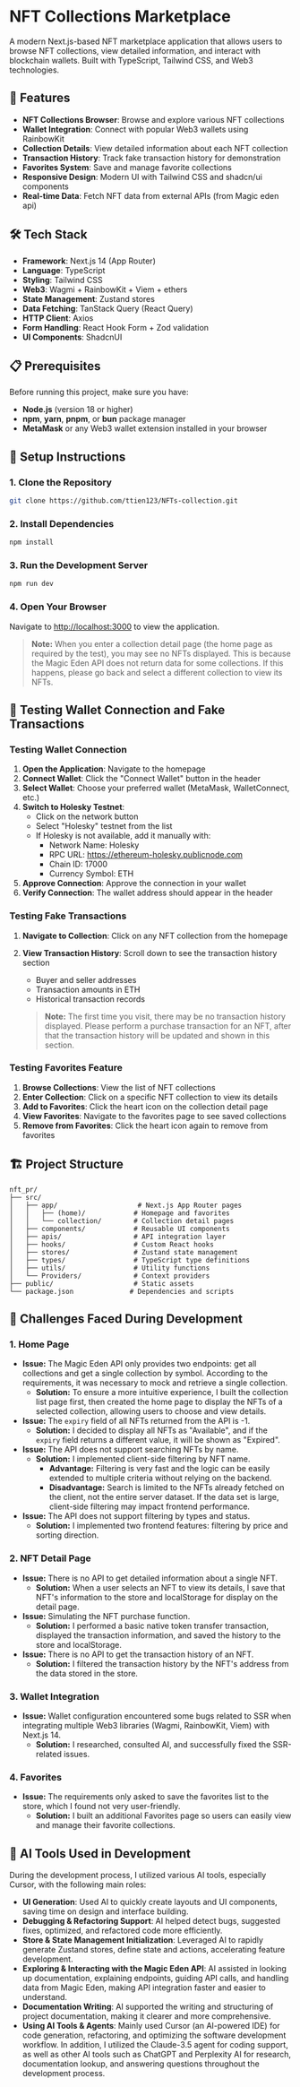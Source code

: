 # NFT Collections Marketplace

A modern Next.js-based NFT marketplace application that allows users to browse NFT collections, view detailed information, and interact with blockchain wallets. Built with TypeScript, Tailwind CSS, and Web3 technologies.

## 🚀 Features

- **NFT Collections Browser**: Browse and explore various NFT collections
- **Wallet Integration**: Connect with popular Web3 wallets using RainbowKit
- **Collection Details**: View detailed information about each NFT collection
- **Transaction History**: Track fake transaction history for demonstration
- **Favorites System**: Save and manage favorite collections
- **Responsive Design**: Modern UI with Tailwind CSS and shadcn/ui components
- **Real-time Data**: Fetch NFT data from external APIs (from Magic eden api)

## 🛠️ Tech Stack

- **Framework**: Next.js 14 (App Router)
- **Language**: TypeScript
- **Styling**: Tailwind CSS
- **Web3**: Wagmi + RainbowKit + Viem + ethers
- **State Management**: Zustand stores
- **Data Fetching**: TanStack Query (React Query)
- **HTTP Client**: Axios
- **Form Handling**: React Hook Form + Zod validation
- **UI Components**: ShadcnUI

## 📋 Prerequisites

Before running this project, make sure you have:

- **Node.js** (version 18 or higher)
- **npm**, **yarn**, **pnpm**, or **bun** package manager
- **MetaMask** or any Web3 wallet extension installed in your browser

## 🚀 Setup Instructions

### 1. Clone the Repository

```bash
git clone https://github.com/ttien123/NFTs-collection.git
```

### 2. Install Dependencies

```bash
npm install

```

### 3. Run the Development Server

```bash
npm run dev
```

### 4. Open Your Browser

Navigate to [http://localhost:3000](http://localhost:3000) to view the application.

> **Note:** When you enter a collection detail page (the home page as required by the test), you may see no NFTs displayed. This is because the Magic Eden API does not return data for some collections. If this happens, please go back and select a different collection to view its NFTs.

## 🧪 Testing Wallet Connection and Fake Transactions

### Testing Wallet Connection

1. **Open the Application**: Navigate to the homepage
2. **Connect Wallet**: Click the "Connect Wallet" button in the header
3. **Select Wallet**: Choose your preferred wallet (MetaMask, WalletConnect, etc.)
4. **Switch to Holesky Testnet**:
   - Click on the network button
   - Select "Holesky" testnet from the list
   - If Holesky is not available, add it manually with:
     - Network Name: Holesky
     - RPC URL: https://ethereum-holesky.publicnode.com
     - Chain ID: 17000
     - Currency Symbol: ETH
5. **Approve Connection**: Approve the connection in your wallet
6. **Verify Connection**: The wallet address should appear in the header

### Testing Fake Transactions

1. **Navigate to Collection**: Click on any NFT collection from the homepage
2. **View Transaction History**: Scroll down to see the transaction history section

   - Buyer and seller addresses
   - Transaction amounts in ETH
   - Historical transaction records

   > **Note:** The first time you visit, there may be no transaction history displayed. Please perform a purchase transaction for an NFT,  after that the transaction history will be updated and shown in this section.

### Testing Favorites Feature

1. **Browse Collections**: View the list of NFT collections
2. **Enter Collection**: Click on a specific NFT collection to view its details
3. **Add to Favorites**: Click the heart icon on the collection detail page
4. **View Favorites**: Navigate to the favorites page to see saved collections
5. **Remove from Favorites**: Click the heart icon again to remove from favorites

## 🏗️ Project Structure

```
nft_pr/
├── src/
│   ├── app/                    # Next.js App Router pages
│   │   ├── (home)/            # Homepage and favorites
│   │   └── collection/        # Collection detail pages
│   ├── components/            # Reusable UI components
│   ├── apis/                  # API integration layer
│   ├── hooks/                 # Custom React hooks
│   ├── stores/                # Zustand state management
│   ├── types/                 # TypeScript type definitions
│   ├── utils/                 # Utility functions
│   └── Providers/             # Context providers
├── public/                    # Static assets
└── package.json              # Dependencies and scripts
```

## 🚧 Challenges Faced During Development

### 1. Home Page

- **Issue:** The Magic Eden API only provides two endpoints: get all collections and get a single collection by symbol. According to the requirements, it was necessary to mock and retrieve a single collection.
  - **Solution:** To ensure a more intuitive experience, I built the collection list page first, then created the home page to display the NFTs of a selected collection, allowing users to choose and view details.
- **Issue:** The `expiry` field of all NFTs returned from the API is -1.
  - **Solution:** I decided to display all NFTs as "Available", and if the `expiry` field returns a different value, it will be shown as "Expired".
- **Issue:** The API does not support searching NFTs by name.
  - **Solution:** I implemented client-side filtering by NFT name.
    - **Advantage:** Filtering is very fast and the logic can be easily extended to multiple criteria without relying on the backend.
    - **Disadvantage:** Search is limited to the NFTs already fetched on the client, not the entire server dataset. If the data set is large, client-side filtering may impact frontend performance.
- **Issue:** The API does not support filtering by types and status.
  - **Solution:** I implemented two frontend features: filtering by price and sorting direction.

### 2. NFT Detail Page

- **Issue:** There is no API to get detailed information about a single NFT.
  - **Solution:** When a user selects an NFT to view its details, I save that NFT's information to the store and localStorage for display on the detail page.
- **Issue:** Simulating the NFT purchase function.
  - **Solution:** I performed a basic native token transfer transaction, displayed the transaction information, and saved the history to the store and localStorage.
- **Issue:** There is no API to get the transaction history of an NFT.
  - **Solution:** I filtered the transaction history by the NFT's address from the data stored in the store.

### 3. Wallet Integration

- **Issue:** Wallet configuration encountered some bugs related to SSR when integrating multiple Web3 libraries (Wagmi, RainbowKit, Viem) with Next.js 14.
  - **Solution:** I researched, consulted AI, and successfully fixed the SSR-related issues.

### 4. Favorites

- **Issue:** The requirements only asked to save the favorites list to the store, which I found not very user-friendly.
  - **Solution:** I built an additional Favorites page so users can easily view and manage their favorite collections.

## 🤖 AI Tools Used in Development

During the development process, I utilized various AI tools, especially Cursor, with the following main roles:

- **UI Generation**: Used AI to quickly create layouts and UI components, saving time on design and interface building.
- **Debugging & Refactoring Support**: AI helped detect bugs, suggested fixes, optimized, and refactored code more efficiently.
- **Store & State Management Initialization**: Leveraged AI to rapidly generate Zustand stores, define state and actions, accelerating feature development.
- **Exploring & Interacting with the Magic Eden API**: AI assisted in looking up documentation, explaining endpoints, guiding API calls, and handling data from Magic Eden, making API integration faster and easier to understand.
- **Documentation Writing**: AI supported the writing and structuring of project documentation, making it clearer and more comprehensive.
- **Using AI Tools & Agents**: Mainly used Cursor (an AI-powered IDE) for code generation, refactoring, and optimizing the software development workflow. In addition, I utilized the Claude-3.5 agent for coding support, as well as other AI tools such as ChatGPT and Perplexity AI for research, documentation lookup, and answering questions throughout the development process.
